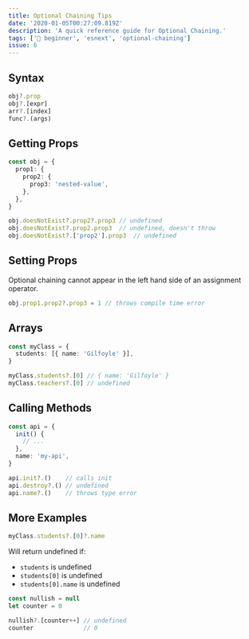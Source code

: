 ```yaml
---
title: Optional Chaining Tips
date: '2020-01-05T00:27:09.819Z'
description: 'A quick reference guide for Optional Chaining.'
tags: ['🐥 beginner', 'esnext', 'optional-chaining']
issue: 6
---
```


## Syntax

```ts
obj?.prop
obj?.[expr]
arr?.[index]
func?.(args)
```

## Getting Props

```ts
const obj = {
  prop1: {
    prop2: {
      prop3: 'nested-value',
    },
  },
}
```

<!-- prettier-ignore -->
```ts
obj.doesNotExist?.prop2?.prop3 // undefined
obj.doesNotExist?.prop2.prop3  // undefined, doesn't throw
obj.doesNotExist?.['prop2'].prop3  // undefined
```

## Setting Props

Optional chaining cannot appear in the left hand side of an assignment operator.

```ts
obj.prop1.prop2?.prop3 = 1 // throws compile time error
```

## Arrays

```ts
const myClass = {
  students: [{ name: 'Gilfoyle' }],
}
```

```ts
myClass.students?.[0] // { name: 'Gilfoyle' }
myClass.teachers?.[0] // undefined
```

## Calling Methods

```ts
const api = {
  init() {
    // ...
  },
  name: 'my-api',
}
```

<!-- prettier-ignore -->
```ts
api.init?.()    // calls init
api.destroy?.() // undefined
api.name?.()    // throws type error
```

## More Examples

```ts
myClass.students?.[0]?.name
```

Will return undefined if:

- `students` is undefined
- `students[0]` is undefined
- `students[0].name` is undefined

<!-- prettier-ignore -->
```ts
const nullish = null
let counter = 0

nullish?.[counter++] // undefined
counter              // 0
```
